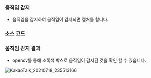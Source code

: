 ### 움직임 감지

+ 움직임을 감지하여 움직임이 감지되면 캡처를 합니다.

### 소스 코드


### 움직임 감지 결과

+ opencv를 통해 초록색 박스로 움직임이 감지된 것을 확인 할 수 있습니다.

![KakaoTalk_20210718_235513166](https://user-images.githubusercontent.com/77609451/126071909-ecbe8fc0-f2a2-4aff-889f-727293e1094a.jpg)
